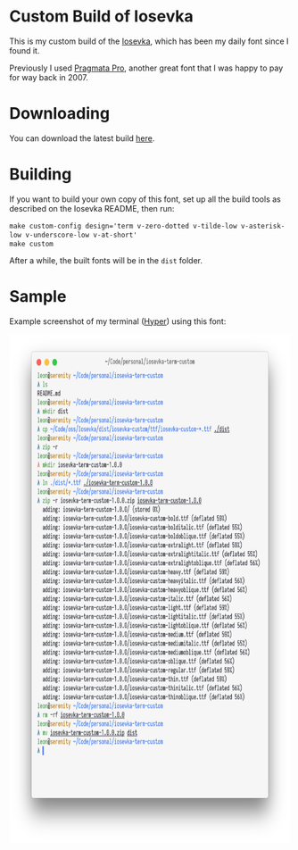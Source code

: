 Custom Build of Iosevka
=======================

This is my custom build of the [Iosevka](https://github.com/be5invis/Iosevka),
which has been my daily font since I found it.

Previously I used [Pragmata Pro](https://www.fsd.it/shop/fonts/pragmatapro/),
another great font that I was happy to pay for way back in 2007.

# Downloading

You can download the latest build [here](https://raw.githubusercontent.com/leonbreedt/iosevka-term-custom/master/dist/iosevka-term-custom-latest.zip).

# Building

If you want to build your own copy of this font, set up all the build tools as
described on the Iosevka README, then run:

```shell
make custom-config design='term v-zero-dotted v-tilde-low v-asterisk-low v-underscore-low v-at-short'
make custom
```

After a while, the built fonts will be in the `dist` folder.

# Sample

Example screenshot of my terminal ([Hyper](https://hyper.is)) using this font:

<img src="https://raw.githubusercontent.com/leonbreedt/iosevka-term-custom/master/Preview.png" alt="Preview" width="713" height="912">
